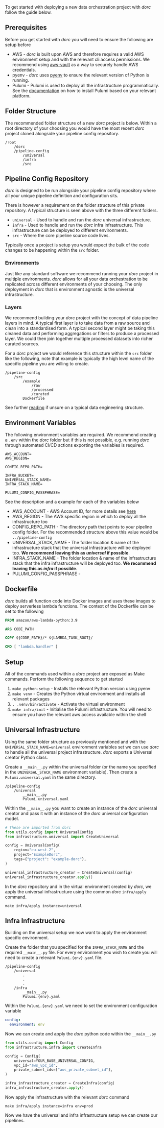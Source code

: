 To get started with deploying a new data orchestration project with *dorc* follow the guide below.

## Prerequisites

Before you get started with *dorc* you will need to ensure the following are setup before

* AWS - *dorc* is built upon AWS and therefore requires a valid AWS environment setup and with the relevant cli access permissions. We recommend using [aws-vault](https://github.com/99designs/aws-vault) as a way to securely handle AWS credentials.
* pyenv - *dorc* uses [pyenv](https://github.com/pyenv/pyenv) to ensure the relevant version of Python is running.
* Pulumi - Pulumi is used to deploy all the infrastructure programmatically. See the [documentation](https://www.pulumi.com/docs/install/) on how to install Pulumi based on your relevant platform.

## Folder Structure

The recommended folder structure of a new *dorc* project is below. Within a root directory of your choosing you would have the most recent *dorc* project cloned alongside your pipeline config repository.

```
/root
    /dorc
    /pipeline-config
        /universal
        /infra
        /src
```

## Pipeline Config Repository

*dorc* is designed to be run alongside your pipeline config repository where all your unique pipeline definition and configuration sits.

There is however a requirement on the folder structure of this private repository. A typical structure is seen above with the three different folders.

* `universal` - Used to handle and run the *dorc* universal infrastructure.
* `infra` - Used to handle and run the *dorc* infra infrastructure. This infrastructure can be deployed to different environments.
* `src` - Where the core pipeline source code lives.

Typically once a project is setup you would expect the bulk of the code changes to be happening within the `src` folder.

### Environments

Just like any standard software we recommend running your *dorc* project in multiple environments. *dorc* allows for all your data orchestration to be replicated across different environments of your choosing. The only deployment in *dorc* that is environment agnostic is the universal infrastructure.

### Layers

We recommend building your *dorc* project with the concept of data pipeline layers in mind. A typical first layer is to take data from a raw source and clean into a standardised form. A typical second layer might be taking this cleaned data and performing aggregations or filters to produce a processed layer. We could then join together multiple processed datasets into richer curated sources.

For a *dorc* project we would reference this structure within the `src` folder like the following, note that example is typically the high level name of the specific pipeline you are willing to create.

```
/pipeline-config
    /src
        /example
            /raw
            /processed
            /curated
        Dockerfile
```

See further [reading](https://medium.com/codex/data-pipeline-architecture-variety-of-ways-you-can-build-your-data-pipeline-66b3dd456df1) if unsure on a typical data engineering structure.

## Environment Variables

The following environment variables are required. We recommend creating a `.env` within the *dorc* folder but if this is not possible, e.g. running *dorc* through automated CI/CD actions exporting the variables is required.

```
AWS_ACCOUNT=
AWS_REGION=

CONFIG_REPO_PATH=

INFRA_BUCKET=
UNIVERSAL_STACK_NAME=
INFRA_STACK_NAME=

PULUMI_CONFIG_PASSPHRASE=
```

See the description and a example for each of the variables below

* AWS_ACCOUNT - AWS Account ID, for more details see [here](https://docs.aws.amazon.com/signin/latest/userguide/FindingYourAWSId.html)
* AWS_REGION - The AWS specific region in which to deploy all the infrastructure too
* CONFIG_REPO_PATH - The directory path that points to your pipeline config folder. For the recommended structure above this value would be `../pipeline-config`
* UNIVERSAL_STACK_NAME - The folder location & name of the infrastructure stack that the universal infrastructure will be deployed too. **We recommend leaving this as *universal* if possible**.
* INFRA_STACK_NAME - The folder location & name of the infrastructure stack that the infra infrastructure will be deployed too. **We recommend leaving this as *infra* if possible**.
* PULUMI_CONFIG_PASSPHRASE -

## Dockerfile

*dorc* builds all function code into Docker images and uses these images to deploy serverless lambda functions. The context of the Dockerfile can be set to the following

```Dockerfile
FROM amazon/aws-lambda-python:3.9

ARG CODE_PATH

COPY ${CODE_PATH}/* ${LAMBDA_TASK_ROOT}/

CMD [ "lambda.handler" ]
```

## Setup

All of the commands used within a *dorc* project are exposed as Make commands. Perform the following sequence to get started

1. `make python-setup` - Installs the relevant Python version using pyenv
2. `make venv` - Creates the Python virtual environment and installs all relevant packages
3. `. .venv/bin/activate` - Activate the virtual environment
4. `make infra/init` - Initialise the Pulumi infrastructure. You will need to ensure you have the relevant aws access available within the shell

## Universal Infrastructure

Using the same folder structure as previously mentioned and with the `UNIVERSAL_STACK_NAME=universal` environment variables set we can use *dorc* to handle all the universal project infrastructure. *dorc* exports a Universal creator Python class.

Create a `__main__.py` within the universal folder (or the name you specified in the `UNIVERSAL_STACK_NAME` environment variable). Then create a `Pulumi.universal.yaml` in the same directory.

```
/pipeline-config
    /universal
        __main__.py
        Pulumi.universal.yaml
```

Within the `__main__.py` you want to create an instance of the *dorc* universal creator and pass it with an instance of the *dorc* universal configuration model.

```python
# These are imported from dorc
from utils.config import UniversalConfig
from infrastructure.universal import CreateUniversal

config = UniversalConfig(
    region="eu-west-2",
    project="ExampleDorc",
    tags={"project": "example-dorc"},
)

universal_infrastructure_creator = CreateUniversal(config)
universal_infrastructure_creator.apply()
```

In the *dorc* repository and in the virtual environment created by *dorc*, we apply the universal infrastructure using the common *dorc* `infra/apply` command.

```
make infra/apply instance=universal
```


## Infra Infrastructure

Building on the universal setup we now want to apply the environment specific environment.

Create the folder that you specified for the `INFRA_STACK_NAME` and the required `__main__.py` file. For every environment you wish to create you will need to create a relevant `Pulumi.{env}.yaml` file.

```
/pipeline-config
    /universal
        .
        .
        .
    /infra
        __main__.py
        Pulumi.{env}.yaml
```

Within the `Pulumi.{env}.yaml` we need to set the environment configuration variable

```yaml
config:
  environment: env
```

Now we can create and apply the *dorc* python code within the `__main__.py`

```python
from utils.config import Config
from infrastructure.infra import CreateInfra

config = Config(
    universal=YOUR_BASE_UNIVERSAL_CONFIG,
    vpc_id="aws_vpc_id",
    private_subnet_ids=["aws_private_subnet_id"],
)

infra_infrastructure_creator = CreateInfra(config)
infra_infrastructure_creator.apply()
```

Now apply the infrastructure with the relevant *dorc* command

```
make infra/apply instance=infra env=prod
```

Now we have the universal and infra infrastructure setup we can create our pipelines.
